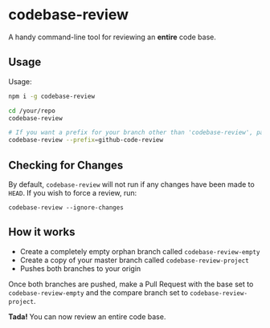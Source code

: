 # codebase-review

A handy command-line tool for reviewing an __entire__ code base.

## Usage

Usage:

```sh
npm i -g codebase-review

cd /your/repo
codebase-review

# If you want a prefix for your branch other than 'codebase-review', pass it in
codebase-review --prefix=github-code-review
```

## Checking for Changes

By default, `codebase-review` will not run if any changes have been made to `HEAD`.
If you wish to force a review, run:

```
codebase-review --ignore-changes
```

## How it works

- Create a completely empty orphan branch called `codebase-review-empty`
- Create a copy of your master branch called `codebase-review-project`
- Pushes both branches to your origin

Once both branches are pushed, make a Pull Request with the base set to `codebase-review-empty`
and the compare branch set to `codebase-review-project`.

__Tada!__ You can now review an entire code base.
